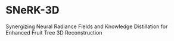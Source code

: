 # SNeRK-3D
Synergizing Neural Radiance Fields and Knowledge Distillation for Enhanced Fruit Tree 3D Reconstruction
